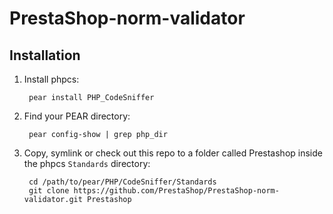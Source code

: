 PrestaShop-norm-validator
=========================

Installation
------------

1. Install phpcs:

        pear install PHP_CodeSniffer

2. Find your PEAR directory:

        pear config-show | grep php_dir

3. Copy, symlink or check out this repo to a folder called Prestashop inside the
   phpcs `Standards` directory:

        cd /path/to/pear/PHP/CodeSniffer/Standards
        git clone https://github.com/PrestaShop/PrestaShop-norm-validator.git Prestashop
